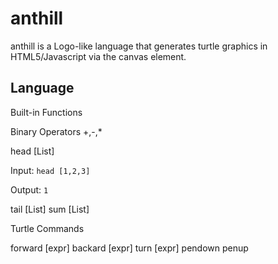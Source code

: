 anthill
=======

anthill is a Logo-like language that generates turtle graphics in HTML5/Javascript via the canvas element.

Language
--------

Built-in Functions

Binary Operators
+,-,\*

head [List]

Input: `head [1,2,3]`

Output: `1`

tail [List]
sum [List]

Turtle Commands

forward [expr]
backard [expr]
turn [expr]
pendown
penup
